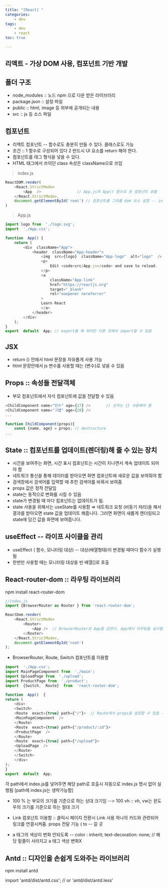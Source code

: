 ```yaml
---
title: "[React] "
categories:
    - dev
tags:
    - dev
    - react
toc: true

---
```

## 리액트 - 가상 DOM 사용, 컴포넌트 기반 개발

## 폴더 구조 
- node_modules :: 노드 npm 으로 다운 받은 라이브러리
- package.json :: 설정 파일
- public :: html, image 등 외부에 공개되는 내용
- src :: js 등 소스 파일

## 컴포넌트 
- 리액트 컴포넌트 -- 함수로도 충분히 만들 수 있다. 클래스로도 가능
- 조건 :: 1 함수로 구성되어 있다  2 반드시 UI 요소를 return 해야 한다.
- 컴포넌트를 태그 형식을 넣을 수 있다.
- HTML 태그에서 쓰이던 class 속성은 className으로 쓰임


> index.js

```Javascript
ReactDOM.render(
	<React.StrictMode>
		<App  />				// App.js의 App() 함수로 된 컴포넌트 호출 
	</React.StrictMode>,
	document.getElementById('root') // 컴포넌트를 그려줄 dom 요소 설정 -- index.html의 div root
)
```
> App.js

```Javascript
import logo from  './logo.svg';
import  './App.css';

function  App() {
	return (
		<div  className="App">
			<header  className="App-header">
				<img  src={logo}  className="App-logo"  alt="logo"  />
				<p>
					Edit <code>src/App.js</code> and save to reload.
				</p>
				<a
					className="App-link"
					href="https://reactjs.org"
					target="_blank"
					rel="noopener noreferrer"
				>
				Learn React
				</a>
			</header>
		</div>
	);
}
export  default  App; // export를 해 줘야만 다른 곳에서 import할 수 있음
```

## JSX
- return () 안에서 html 문장을 자유롭게 사용 가능
- html 문장안에서 js 변수를 사용할 때는 {변수}로 넣을 수 있음


## Props :: 속성들 전달객체
- 부모 컴포넌트에서 자식 컴포넌트에 값을 전달할 수 있음
```Javascript
<ChildComponent name="민수" age={27} />		// 숫자는 {} 사용해야 함
<ChildComponent name="그랩" age={28} />
...

function ChildComponent(props){
	const {name, age} = props; // destructure
...

```

## State :: 컴포넌트를 업데이트(렌더링)해 줄 수 있는 장치
- 시간을 보여주는 화면, 시간 표시 컴포넌트는 시간이 지나면서 계속 업데이트 되어야 함
- 네트워크 통신을 통해 데이터를 받아오면 화면 컴포넌트에 새로운 값을 보여줘야 함
- 검색창에서 검색어를 입력할 때 추천 검색어를 바꿔서 보여줌
- props 값은 정적 전달임
- state는 동적으로 변화를 시킬 수 있음
- state가 변경될 때 마다 컴포넌트는 없데이트가 됨.
- state 사용을 위해서는 useState를 사용함
⇒ 네트워크 요청 (비동기 처리)을 해서 결과를 받아오면 state 값을 업데이트 해줍니다. 그러면 화면이 새롭게 렌더링되고 state에 담긴 값을 화면에 보여줍니다.

## useEffect -- 라이프 사이클을 관리
* useEffect ( 함수, 모니터링 대상) -- 대상(배열형태)이 변경될 때마다 함수가 실행됨
* 한번만 사용할 때는 모니터링 대상을 빈 배열[]로 호출 

## React-router-dom :: 라우팅 라이브러리
npm install react-router-dom

```Javascript
//index.js
import {BrowserRouter as Router } from 'react-router-dom';

ReactDom.render(
	<React.StrictMode>
		<Router>
			<App />  // BrowserRouter로 App을 감싼다. App에서 라우팅을 실시함
		</Router>
	</React.StrictMode>,
	document.getElementById('root')
);
```
* BrowserRouter, Route, Switch 컴포넌트를 이용함

```Javascript
import  './App.css';
import MainPageComponent from  './main';
import UploadPage from  './upload';
import ProductPage from  './product';
import  {Switch,  Route}  from  'react-router-dom';

function  App()  {
return (
	<div>
	<Switch>
	<Route  exact={true} path={"/"}>  // Route에서 props을 설정할 수 있음 -- 컴포넌트를 Route로 감싸준다
	<MainPageComponent  />
	</Route>
	<Route  exact={true} path={"/product/:id"}>
	<ProductPage  />
	</Route>
	<Route  exact={true} path={"/upload"}>
	<UploadPage  />
	</Route>
	</Switch>
	</div>
);
}
export  default  App;
```
각 path에서 index.js를 넣어주면 해당 path로 호출시 자동으로 index.js 명시 없이 실행됨 [path에 index.js는 생략가능함]

* 100 % 는 부모의 크기를 기준으로 하는 상대 크기임
--> 100 vh :: vh, vw는 윈도우의 크기를 기준으로 하는 절대 크기

* Link 컴포넌트 이용함 :: 클릭시 페이지 전환시 Link 사용 하나의 카드와 관련되어 링크를 연결시켜줌.  props 전달 기능 ( to -- 갈 곳 
* a 태그의 색상이 변화 안되도록 -- color : inherit; text-decoration: none; // 해당 밑줄이 사라지고 a 태그 색상 변화X





## Antd :: 디자인을 손쉽게 도와주는 라이브러리
npm install antd

import 'antd/dist/antd.css'; // or 'antd/dist/antd.less'
<!--stackedit_data:
eyJoaXN0b3J5IjpbLTY2MjI2MTE4NCw1MDY5MTgwOSwtMTI3OD
UzOTczMyw0MjkwNDgyMDEsLTQ3NDE0MDYzOSwtMjU3OTIxNTE2
LDExMDE0NDk2OTMsLTE2NDI0MzExODUsLTE2NjczNDM1NjYsMT
MwNjc4NTI5NiwtMTk2MTU5Njc5OF19
-->